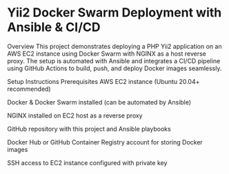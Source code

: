 # Yii2 Docker Swarm Deployment with Ansible & CI/CD
Overview
This project demonstrates deploying a PHP Yii2 application on an AWS EC2 instance using Docker Swarm with NGINX as a host reverse proxy. The setup is automated with Ansible and integrates a CI/CD pipeline using GitHub Actions to build, push, and deploy Docker images seamlessly.

Setup Instructions
Prerequisites
AWS EC2 instance (Ubuntu 20.04+ recommended)

Docker & Docker Swarm installed (can be automated by Ansible)

NGINX installed on EC2 host as a reverse proxy

GitHub repository with this project and Ansible playbooks

Docker Hub or GitHub Container Registry account for storing Docker images

SSH access to EC2 instance configured with private key
